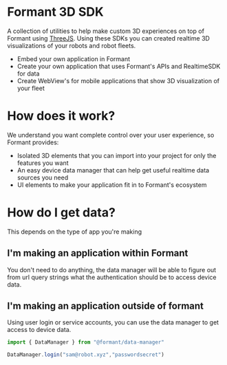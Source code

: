 # Formant 3D SDK

A collection of utilities to help make custom 3D experiences on top of Formant using [ThreeJS](https://threejs.org/). Using these SDKs you can created realtime 3D visualizations of your robots and robot fleets.

* Embed your own application in Formant
* Create your own application that uses Formant's APIs and RealtimeSDK for data
* Create WebView's for mobile applications that show 3D visualization of your fleet

# How does it work?

We understand you want complete control over your user experience, so Formant provides:

* Isolated 3D elements that you can import into your project for only the features you want
* An easy device data manager that can help get useful realtime data sources you need
* UI elements to make your application fit in to Formant's ecosystem

# How do I get data?

This depends on the type of app you're making

## I'm making an application within Formant

You don't need to do anything, the data manager will be able to figure out from url query strings what the authentication should be to access device data.

## I'm making an application outside of formant

Using user login or service accounts, you can use the data manager to get access to device data.

```javascript
import { DataManager } from "@formant/data-manager"

DataManager.login("sam@robot.xyz","passwordsecret")
```
